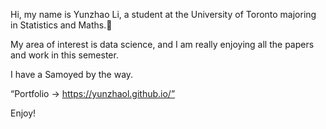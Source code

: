 Hi, my name is Yunzhao Li, a student at the University of Toronto majoring in Statistics and Maths.👋

My area of interest is data science, and I am really enjoying all the papers and work in this semester. 

I have a Samoyed by the way.

“Portfolio → https://yunzhaol.github.io/”

Enjoy!
<!--
**yunzhaol/yunzhaol is a ✨ _special_ ✨ repository because its `README.md` (this file) appears on your GitHub profile.

Here are some ideas to get you started:

- 🔭 I’m currently working on ...
- 🌱 I’m currently learning ...
- 👯 I’m looking to collaborate on ...
- 🤔 I’m looking for help with ...
- 💬 Ask me about ...
- 📫 How to reach me: ...
- 😄 Pronouns: ...
- ⚡ Fun fact: ...
-->
